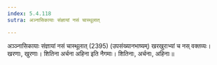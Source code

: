 ```yaml
---
index: 5.4.118
sutra: अञ्नासिकायाः संज्ञायां नसं चास्थूलात्

---
```

अञ्ञ्नासिकायाः संज्ञायां नसं चास्थूलात् (2395) (उपसंख्यानभाष्यम्) खरखुराभ्यां च नस् वक्तव्यः। खरणाः, खुरणाः। शितिना अर्चना अहिना इति नैगमाः। शितिनाः, अर्चनाः, अहिनाः॥